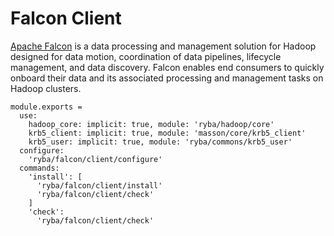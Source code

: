 
# Falcon Client

[Apache Falcon](http://falcon.apache.org) is a data processing and management solution for Hadoop designed
for data motion, coordination of data pipelines, lifecycle management, and data
discovery. Falcon enables end consumers to quickly onboard their data and its
associated processing and management tasks on Hadoop clusters.

    module.exports =
      use:
        hadoop_core: implicit: true, module: 'ryba/hadoop/core'
        krb5_client: implicit: true, module: 'masson/core/krb5_client'
        krb5_user: implicit: true, module: 'ryba/commons/krb5_user'
      configure:
        'ryba/falcon/client/configure'
      commands:
        'install': [
          'ryba/falcon/client/install'
          'ryba/falcon/client/check'
        ]
        'check':
          'ryba/falcon/client/check'

[falcon]: http://falcon.incubator.apache.org/
